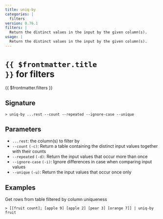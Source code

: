 ```yaml
---
title: uniq-by
categories: |
  filters
version: 0.76.1
filters: |
  Return the distinct values in the input by the given column(s).
usage: |
  Return the distinct values in the input by the given column(s).
---
```


# <code>{{ $frontmatter.title }}</code> for filters

<div class='command-title'>{{ $frontmatter.filters }}</div>

## Signature

```> uniq-by ...rest --count --repeated --ignore-case --unique```

## Parameters

 -  `...rest`: the column(s) to filter by
 -  `--count` `(-c)`: Return a table containing the distinct input values together with their counts
 -  `--repeated` `(-d)`: Return the input values that occur more than once
 -  `--ignore-case` `(-i)`: Ignore differences in case when comparing input values
 -  `--unique` `(-u)`: Return the input values that occur once only

## Examples

Get rows from table filtered by column uniqueness
```shell
> [[fruit count]; [apple 9] [apple 2] [pear 3] [orange 7]] | uniq-by fruit
```
